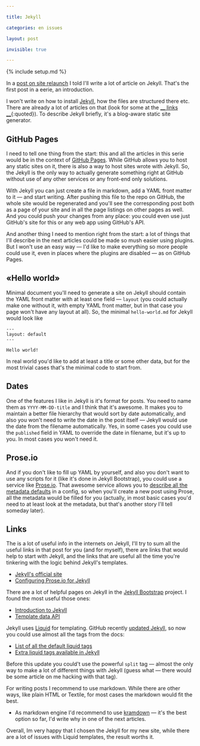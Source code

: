 ```yaml
---

title: Jekyll

categories: en issues

layout: post

invisible: true

---
```


{% include setup.md %}

In a [post on site relaunch](http://kizu.ru/en/issues/restart/) I told I'll write a lot of article on Jekyll. That's the first post in a eerie, an introduction.

I won't write on how to install [Jekyll](https://github.com/mojombo/jekyll), how the files are structured there etc. There are already a lot of articles on that (look for some at the [__ links __](#links){:quoted}). To describe Jekyll briefly, it's a blog-aware static site generator.

## GitHub Pages

I need to tell one thing from the start: this and all the articles in this serie would be in the context of [GitHub Pages](http://pages.github.com). While GitHub allows you to host any static sites on it, there is also a way to host sites wrote with Jekyll. So, the Jekyll is the only way to actually generate something right at GitHub without use of any other services or any front-end only solutions.

With Jekyll you can just create a file in markdown, add a YAML front matter to it — and start writing. After pushing this file to the repo on GitHub, the whole site would be regenerated and you'll see the corresponding post both as a page of your site and in all the page listings on other pages as well. And you could push your changes from any place: you could even use just GitHub's site for this or any web app using GitHub's API.

And another thing I need to mention right from the start: a lot of things that I'll describe in the next articles could be made so mush easier using plugins. But I won't use an easy way — I'd like to make everything so more people could use it, even in places where the plugins are disabled — as on GitHub Pages. 

## «Hello world»

Minimal document you'll need to generate a site on Jekyll should contain the YAML front matter with at least one field — `layout` (you could actually make one without it, with empty YAML front matter, but in that case you page won't have any layout at all). So, the minimal `hello-world.md` for Jekyll would look like


    ---
    layout: default
    ---

    Hello world!

In real world you'd like to add at least a title or some other data, but for the most trivial cases that's the minimal code to start from.

## Dates

One of the features I like in Jekyll is it's format for posts. You need to name them as `YYYY-MM-DD-title` and I think that it's awesome. It makes you to maintain a better file hierarchy that would sort by date automatically, and also you won't need to write the date in the post itself — Jekyll would use the date from the filename automatically. Yes, in some cases you could use the `published` field in YAML to override the date in filename, but it's up to you. In most cases you won't need it.

## Prose.io

And if you don't like to fill up YAML by yourself, and also you don't want to use any scripts for it (like it's done in Jekyll Bootstrap), you could use a service like [Prose.io](http://prose.io). That awesome service allows you to [describe all the metadata defaults](http://prose.io/help/handbook.html#metadata_defaults) in a config, so when you'll create a new post using Prose, all the metadata would be filled for you (actually, in most basic cases you'd need to at least look at the metadata, but that's another story I'll tell someday later).

## Links

The is a lot of useful info in the internets on Jekyll, I'll try to sum all the useful links in that post for you (and for myself), there are links that would help to start with Jekyll, and the links that are useful all the time you're tinkering with the logic behind Jekyll's templates.

- [Jekyll's official site](http://jekyllrb.com)
- [Configuring Prose.io for Jekyll](http://prose.io/help/handbook.html)

There are a lot of helpful pages on Jekyll in the [Jekyll Bootstrap](http://jekyllbootstrap.com) project. I found the most useful those ones:

- [Introduction to Jekyll](http://jekyllbootstrap.com/lessons/jekyll-introduction.html)
- [Template data API](http://jekyllbootstrap.com/api/template-data-api.html)

Jekyll uses [Liquid](http://www.liquidmarkup.org) for templating. GitHub recently [updated Jekyll](https://github.com/blog/1366-github-pages-updated-to-jekyll-0-12-0), so now you could use almost all the tags from the docs:

- [List of all the default liquid tags](https://github.com/shopify/liquid/wiki/liquid-for-designers)
- [Extra liquid tags available in Jekyll](https://github.com/mojombo/jekyll/wiki/liquid-extensions)

Before this update you could't use the powerful `split` tag — almost the only way to make a lot of different things with Jekyll (guess what — there would be some article on me hacking with that tag).

For writing posts I recommend to use markdown. While there are other ways, like plain HTML or Textile, for most cases the markdown would fit the best.

- As markdown engine I'd recommend to use [kramdown](http://kramdown.rubyforge.org) — it's the best option so far, I'd write why in one of the next articles.

Overall, Im very happy that I chosen the Jekyll for my new site,  while there are a lot of issues with Liquid templates, the result worths it.
